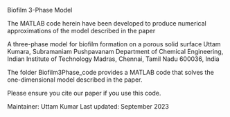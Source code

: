 Biofilm 3-Phase Model	

The MATLAB code herein have been developed to produce numerical approximations of the model described in the paper

A three-phase model for biofilm formation on a porous solid surface
Uttam Kumara, Subramaniam Pushpavanam
Department of Chemical Engineering, Indian Institute of Technology Madras, Chennai, Tamil Nadu 600036, India


The folder Biofilm3Phase_code provides a MATLAB code that solves the one-dimensional model described in the paper. 

Please ensure you cite our paper if you use this code.

Maintainer: Uttam Kumar
Last updated: September 2023
